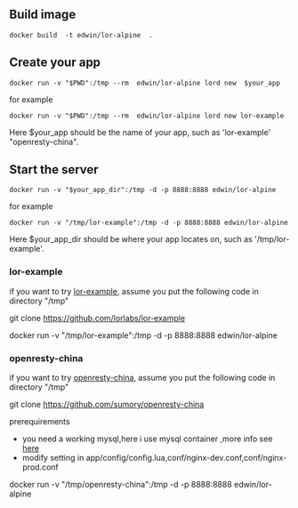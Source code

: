 ## Build image


````
docker build  -t edwin/lor-alpine  .
````


## Create your app

```
docker run -v "$PWD":/tmp --rm  edwin/lor-alpine lord new  $your_app
```

for example
```
docker run -v "$PWD":/tmp --rm  edwin/lor-alpine lord new lor-example
````
Here $your_app should be the name of your app, such as 'lor-example' "openresty-china".

## Start the server

```
docker run -v "$your_app_dir":/tmp -d -p 8888:8888 edwin/lor-alpine
```

for example 
```
docker run -v "/tmp/lor-example":/tmp -d -p 8888:8888 edwin/lor-alpine
```
Here $your_app_dir should be where your app locates on, such as '/tmp/lor-example'.

###  lor-example
if you want to try  [lor-example](https://github.com/lorlabs/lor-example), assume you put the following code in directory "/tmp"

git clone https://github.com/lorlabs/lor-example

docker run -v "/tmp/lor-example":/tmp -d -p 8888:8888 edwin/lor-alpine


### openresty-china

if you want to try [openresty-china](https://github.com/sumory/openresty-china), assume you put the following code in directory "/tmp"

git clone https://github.com/sumory/openresty-china

prerequirements
- you need a working mysql,here i use mysql container ,more info see [here](https://github.com/wangxian/alpine-mysql)
- modify setting in app/config/config.lua,conf/nginx-dev.conf,conf/nginx-prod.conf


docker run -v "/tmp/openresty-china":/tmp -d -p 8888:8888 edwin/lor-alpine
